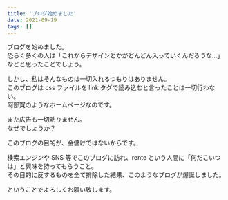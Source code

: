 ```yaml
---
title: 'ブログ始めました'
date: 2021-09-19
tags: []
---
```


ブログを始めました。  
恐らく多くの人は「これからデザインとかがどんどん入っていくんだろうな...」などと思ったことでしょう。

しかし、私はそんなものは一切入れるつもりはありません。  
このブログは css ファイルを link タグで読み込むと言ったことは一切行わない。  
阿部寛のようなホームページなのです。

また広告も一切貼りません。  
なぜでしょうか？

このブログの目的が、金儲けではないからです。

検索エンジンや SNS 等でこのブログに訪れ、rente という人間に「何だこいつは」と興味を持ってもらうこと。  
その目的に反するものを全て排除した結果、このようなブログが爆誕しました。

ということでよろしくお願い致します。
